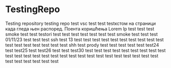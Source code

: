 # TestingRepo
Testing repository
testing repo
test
vsc test
test
testкстом на страници када гледа њен распоред. Поента коришћења Lorem Ip
test test
test
smoke test
test
testori
test
test
test
test
test
test
test smoke test
test
test 01/11/23
test
test 
test ssh
test 13
test
test
test
test
test
test
test
test
test
test
test
test
test
test
test
test
test shh
test prody
test
test
test
test
test
test24
test
test25
test
test26
test
test
test30
test
test
test
test
test
test
test
test
test
test
test
test
test
test
test
test
test
test
test
test
test
test
test
test
test
test
test
test
test
test
test
test